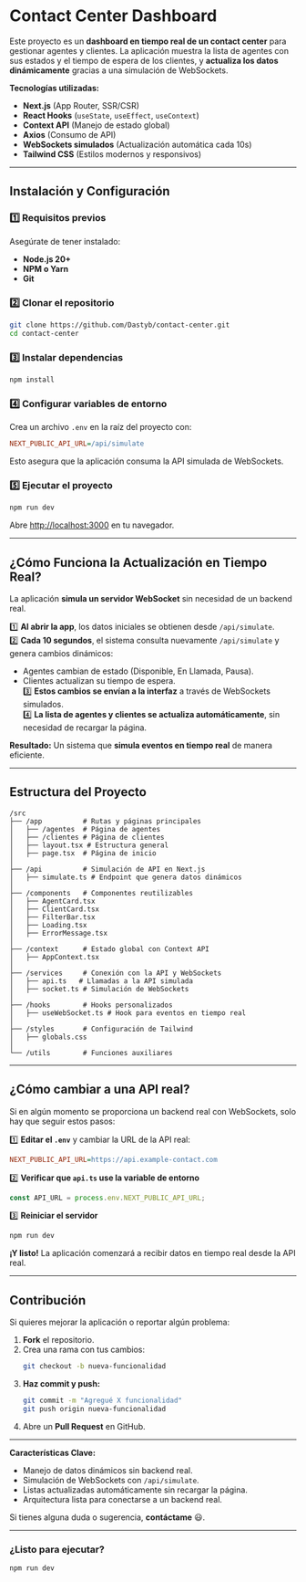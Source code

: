 # Contact Center Dashboard  
Este proyecto es un **dashboard en tiempo real de un contact center** para gestionar agentes y clientes. La aplicación muestra la lista de agentes con sus estados y el tiempo de espera de los clientes, y **actualiza los datos dinámicamente** gracias a una simulación de WebSockets.  

**Tecnologías utilizadas:**  
- **Next.js** (App Router, SSR/CSR)  
- **React Hooks** (`useState`, `useEffect`, `useContext`)  
- **Context API** (Manejo de estado global)  
- **Axios** (Consumo de API)  
- **WebSockets simulados** (Actualización automática cada 10s)  
- **Tailwind CSS** (Estilos modernos y responsivos)  

---

## Instalación y Configuración  

### **1️⃣ Requisitos previos**  
Asegúrate de tener instalado:  
- **Node.js 20+**  
- **NPM o Yarn**  
- **Git**  

### **2️⃣ Clonar el repositorio**  
```bash  
git clone https://github.com/Dastyb/contact-center.git  
cd contact-center  
```

### **3️⃣ Instalar dependencias**  
```bash  
npm install  
```

### **4️⃣ Configurar variables de entorno**  
Crea un archivo `.env` en la raíz del proyecto con:  
```ini  
NEXT_PUBLIC_API_URL=/api/simulate  
```
Esto asegura que la aplicación consuma la API simulada de WebSockets.

### **5️⃣ Ejecutar el proyecto**  
```bash  
npm run dev  
```
Abre [http://localhost:3000](http://localhost:3000) en tu navegador.

---

## ¿Cómo Funciona la Actualización en Tiempo Real?  
La aplicación **simula un servidor WebSocket** sin necesidad de un backend real.  

1️⃣ **Al abrir la app**, los datos iniciales se obtienen desde `/api/simulate`.  
2️⃣ **Cada 10 segundos**, el sistema consulta nuevamente `/api/simulate` y genera cambios dinámicos:  
   - Agentes cambian de estado (Disponible, En Llamada, Pausa).  
   - Clientes actualizan su tiempo de espera.  
3️⃣ **Estos cambios se envían a la interfaz** a través de WebSockets simulados.  
4️⃣ **La lista de agentes y clientes se actualiza automáticamente**, sin necesidad de recargar la página.  

**Resultado:** Un sistema que **simula eventos en tiempo real** de manera eficiente. 

---

## Estructura del Proyecto  

```
/src  
├── /app          # Rutas y páginas principales  
│   ├── /agentes  # Página de agentes  
│   ├── /clientes # Página de clientes  
│   ├── layout.tsx # Estructura general  
│   ├── page.tsx  # Página de inicio  
│  
├── /api          # Simulación de API en Next.js  
│   ├── simulate.ts # Endpoint que genera datos dinámicos  
│  
├── /components   # Componentes reutilizables  
│   ├── AgentCard.tsx  
│   ├── ClientCard.tsx  
│   ├── FilterBar.tsx  
│   ├── Loading.tsx  
│   ├── ErrorMessage.tsx  
│  
├── /context      # Estado global con Context API  
│   ├── AppContext.tsx  
│  
├── /services     # Conexión con la API y WebSockets  
│   ├── api.ts   # Llamadas a la API simulada  
│   ├── socket.ts # Simulación de WebSockets  
│  
├── /hooks        # Hooks personalizados  
│   ├── useWebSocket.ts # Hook para eventos en tiempo real  
│  
├── /styles       # Configuración de Tailwind  
│   ├── globals.css  
│  
└── /utils        # Funciones auxiliares  
```

---

## ¿Cómo cambiar a una API real?  
Si en algún momento se proporciona un backend real con WebSockets, solo hay que seguir estos pasos:  

1️⃣ **Editar el `.env`** y cambiar la URL de la API real:  
   ```ini  
   NEXT_PUBLIC_API_URL=https://api.example-contact.com  
   ```  
2️⃣ **Verificar que `api.ts` use la variable de entorno**  
   ```typescript  
   const API_URL = process.env.NEXT_PUBLIC_API_URL;  
   ```  
3️⃣ **Reiniciar el servidor**  
   ```bash  
   npm run dev  
   ```  

**¡Y listo!** La aplicación comenzará a recibir datos en tiempo real desde la API real.  

---

## Contribución  
Si quieres mejorar la aplicación o reportar algún problema:  
1. **Fork** el repositorio.  
2. Crea una rama con tus cambios:  
   ```bash  
   git checkout -b nueva-funcionalidad  
   ```  
3. **Haz commit y push:**  
   ```bash  
   git commit -m "Agregué X funcionalidad"  
   git push origin nueva-funcionalidad  
   ```  
4. Abre un **Pull Request** en GitHub.

---

**Características Clave:**  
 - Manejo de datos dinámicos sin backend real.  
 - Simulación de WebSockets con `/api/simulate`.  
 - Listas actualizadas automáticamente sin recargar la página.  
 - Arquitectura lista para conectarse a un backend real.  

Si tienes alguna duda o sugerencia, **contáctame** 😃.  

---

### **¿Listo para ejecutar?**  
```bash  
npm run dev  

